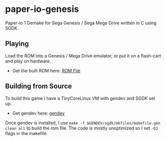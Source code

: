 # paper-io-genesis
Paper-io 1 Demake for Sega Genesis / Sega Mega Drive written in C using SGDK.

## Playing
Load the ROM into a Genesis / Mega Drive emulator, or put it on a flash-cart and play on hardware.
 - Get the built ROM here: [ROM File](https://github.com/TomAwezome/paper-io-genesis/releases/latest)

## Building from Source
To build this game I have a TinyCoreLinux VM with gendev and SGDK set up.
 - Get gendev here: [gendev](https://github.com/kubilus1/gendev)
 
Once gendev is installed, I use `make -f $GENDEV/sgdk/mkfiles/makefile.gen clean all` to build the rom file. The code is mostly unoptimized so I set `-O3` flags in the makefile.
